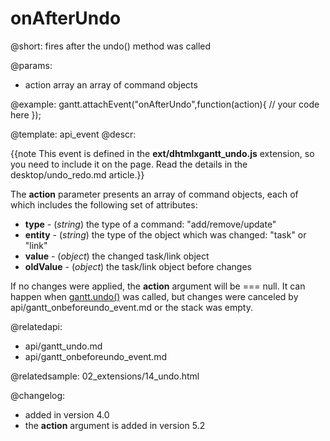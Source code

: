 onAfterUndo
=============

@short:
	fires after the undo() method was called

@params:
- action		array			an array of command objects

@example:
gantt.attachEvent("onAfterUndo",function(action){
	// your code here
});

@template:	api_event
@descr:

{{note This event is defined in the **ext/dhtmlxgantt_undo.js** extension, so you need to include it on the page. Read the details in the desktop/undo_redo.md article.}}


The **action** parameter presents an array of command objects, each of which includes the following set of attributes:
 
- **type** - (*string*) the type of a command: "add/remove/update"
- **entity** - (*string*) the type of the object which was changed: "task" or "link"
- **value** - (*object*) the changed task/link object 
- **oldValue** - (*object*) the task/link object before changes


If no changes were applied, the **action** argument will be === null. It can happen when [gantt.undo()](api/gantt_undo.md) was called, but changes were canceled by api/gantt_onbeforeundo_event.md or the stack was empty.

@relatedapi:
- api/gantt_undo.md
- api/gantt_onbeforeundo_event.md

@relatedsample:
02_extensions/14_undo.html

@changelog:
- added in version 4.0
- the **action** argument is added in version 5.2